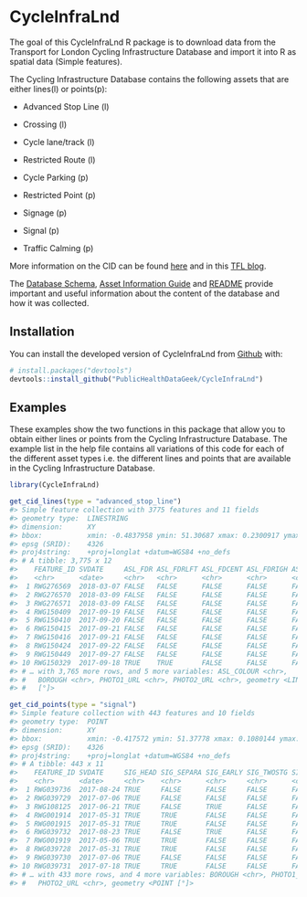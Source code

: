 
<!-- README.md is generated from README.Rmd. Please edit that file -->

# CycleInfraLnd

The goal of this CycleInfraLnd R package is to download data from the
Transport for London Cycling Infrastructure Database and import it into
R as spatial data (Simple features).

The Cycling Infrastructure Database contains the following assets that
are either lines(l) or points(p):

  - Advanced Stop Line (l)

  - Crossing (l)

  - Cycle lane/track (l)

  - Restricted Route (l)

  - Cycle Parking (p)

  - Restricted Point (p)

  - Signage (p)

  - Signal (p)

  - Traffic Calming (p)

More information on the CID can be found
[here](https://data.london.gov.uk/dataset/cycling-infrastructure-database)
and in this [TFL
blog](https://blog.tfl.gov.uk/2019/08/13/data-drop-cycling-infrastructure-database/).

The [Database
Schema](https://cycling.data.tfl.gov.uk/CyclingInfrastructure/documentation/cid_database_schema.xlsx),
[Asset Information
Guide](https://cycling.data.tfl.gov.uk/CyclingInfrastructure/documentation/asset_information_guide.pdf)
and
[README](https://cycling.data.tfl.gov.uk/CyclingInfrastructure/documentation/CIDASSETS_README.docx)
provide important and useful information about the content of the
database and how it was collected.

## Installation

You can install the developed version of CycleInfraLnd from
[Github](https://github.com/PublicHealthDataGeek/CycleInfraLnd) with:

``` r
# install.packages("devtools")
devtools::install_github("PublicHealthDataGeek/CycleInfraLnd")
```

## Examples

These examples show the two functions in this package that allow you to
obtain either lines or points from the Cycling Infrastructure Database.
The example list in the help file contains all variations of this code
for each of the different asset types i.e. the different lines and
points that are available in the Cycling Infrastructure Database.

``` r
library(CycleInfraLnd)

get_cid_lines(type = "advanced_stop_line")
#> Simple feature collection with 3775 features and 11 fields
#> geometry type:  LINESTRING
#> dimension:      XY
#> bbox:           xmin: -0.4837958 ymin: 51.30687 xmax: 0.2300917 ymax: 51.6707
#> epsg (SRID):    4326
#> proj4string:    +proj=longlat +datum=WGS84 +no_defs
#> # A tibble: 3,775 x 12
#>    FEATURE_ID SVDATE     ASL_FDR ASL_FDRLFT ASL_FDCENT ASL_FDRIGH ASL_SHARED
#>    <chr>      <date>     <chr>   <chr>      <chr>      <chr>      <chr>     
#>  1 RWG276569  2018-03-07 FALSE   FALSE      FALSE      FALSE      FALSE     
#>  2 RWG276570  2018-03-09 FALSE   FALSE      FALSE      FALSE      FALSE     
#>  3 RWG276571  2018-03-09 FALSE   FALSE      FALSE      FALSE      FALSE     
#>  4 RWG150409  2017-09-19 FALSE   FALSE      FALSE      FALSE      FALSE     
#>  5 RWG150410  2017-09-20 FALSE   FALSE      FALSE      FALSE      FALSE     
#>  6 RWG150415  2017-09-21 FALSE   FALSE      FALSE      FALSE      FALSE     
#>  7 RWG150416  2017-09-21 FALSE   FALSE      FALSE      FALSE      FALSE     
#>  8 RWG150424  2017-09-22 FALSE   FALSE      FALSE      FALSE      FALSE     
#>  9 RWG150449  2017-09-27 FALSE   FALSE      FALSE      FALSE      FALSE     
#> 10 RWG150329  2017-09-18 TRUE    TRUE       FALSE      FALSE      FALSE     
#> # … with 3,765 more rows, and 5 more variables: ASL_COLOUR <chr>,
#> #   BOROUGH <chr>, PHOTO1_URL <chr>, PHOTO2_URL <chr>, geometry <LINESTRING
#> #   [°]>

get_cid_points(type = "signal")
#> Simple feature collection with 443 features and 10 fields
#> geometry type:  POINT
#> dimension:      XY
#> bbox:           xmin: -0.417572 ymin: 51.37778 xmax: 0.1080144 ymax: 51.62969
#> epsg (SRID):    4326
#> proj4string:    +proj=longlat +datum=WGS84 +no_defs
#> # A tibble: 443 x 11
#>    FEATURE_ID SVDATE     SIG_HEAD SIG_SEPARA SIG_EARLY SIG_TWOSTG SIG_GATE
#>    <chr>      <date>     <chr>    <chr>      <chr>     <chr>      <chr>   
#>  1 RWG039736  2017-08-24 TRUE     FALSE      FALSE     FALSE      FALSE   
#>  2 RWG039729  2017-07-06 TRUE     FALSE      FALSE     FALSE      FALSE   
#>  3 RWG108125  2017-06-21 TRUE     FALSE      TRUE      FALSE      FALSE   
#>  4 RWG001914  2017-05-31 TRUE     TRUE       FALSE     FALSE      FALSE   
#>  5 RWG001915  2017-05-31 TRUE     TRUE       FALSE     FALSE      FALSE   
#>  6 RWG039732  2017-08-23 TRUE     FALSE      TRUE      FALSE      FALSE   
#>  7 RWG001919  2017-05-06 TRUE     TRUE       FALSE     FALSE      FALSE   
#>  8 RWG039728  2017-05-31 TRUE     TRUE       FALSE     FALSE      FALSE   
#>  9 RWG039730  2017-07-06 TRUE     FALSE      FALSE     FALSE      FALSE   
#> 10 RWG039731  2017-07-18 TRUE     TRUE       FALSE     FALSE      FALSE   
#> # … with 433 more rows, and 4 more variables: BOROUGH <chr>, PHOTO1_URL <chr>,
#> #   PHOTO2_URL <chr>, geometry <POINT [°]>
```
